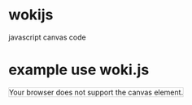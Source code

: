 # wokijs
javascript canvas code

# example use woki.js

<canvas id="myCanvas" width="800" height="600" style="border:1px solid #d3d3d3;"> 
	    Your browser does not support the canvas element. 
</canvas> 

<script src="index.js"></script> 

<script> 
var line1 = new DrawLine(); // first object
	//linewidth, linecolor, x1, y1, x2, canvas.height, canvas.width
	line1.multiVerLine(2,"blue",0,0,0,600,800); 
	//linewidth, linecolor, x1, y1, canvas.width, y2, canvas.height
	line1.multiHorLine(2,"red",0,0,800,0,600);
</script> 
